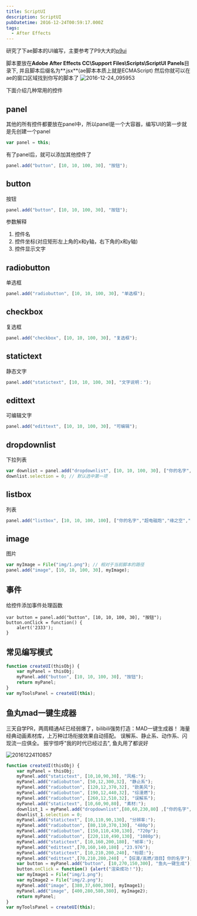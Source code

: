 ```yaml
---
title: ScriptUI
description: ScriptUI
pubDatetime: 2016-12-24T00:59:17.000Z
tags:
  - After Effects
---
```


研究了下ae脚本的UI编写，主要参考了P9大大的[p9ui](http://www.bilibili.com/video/av1619742/)

脚本要放在**Adobe After Effects CC\Support Files\Scripts\ScriptUI Panels**目录下,
并且脚本后缀名为**.jsx**(ae脚本本质上就是ECMAScript)
然后你就可以在ae的窗口区域找到你写的脚本了
![2016-12-24_095953](@/assets/images/ScriptUI/2016-12-24_095953.png)

<!-- more -->
下面介绍几种常用的控件

## panel
其他的所有控件都要放在panel中，所以panel是一个大容器，编写UI的第一步就是先创建一个panel
```javascript
var panel = this;
```
有了panel后，就可以添加其他控件了
```javascript
panel.add("button", [10, 10, 100, 30], "按钮");
```

## button
按钮
```javascript
panel.add("button", [10, 10, 100, 30], "按钮");
```
参数解释
1. 控件名
2. 控件坐标(对应矩形左上角的x和y轴，右下角的x和y轴)
3. 控件显示文字

## radiobutton
单选框
```javascript
panel.add("radiobutton", [10, 10, 100, 30], "单选框");
```
## checkbox
复选框
```javascript
panel.add("checkbox", [10, 10, 100, 30], "复选框");
```
## statictext
静态文字
```javascript
panel.add("statictext", [10, 10, 100, 30], "文字说明：");
```
## edittext
可编辑文字
```javascript
panel.add("edittext", [10, 10, 100, 30], "可编辑");
```
## dropdownlist
下拉列表
```javascript
var downlist = panel.add("dropdownlist", [10, 10, 100, 30], ["你的名字","超电磁炮","缘之空","妄想学生会"]);
downlist.selection = 0; // 默认选中第一项
```
## listbox
列表
```javascript
panel.add("listbox", [10, 10, 100, 100], ["你的名字","超电磁炮","缘之空","妄想学生会"]);
```
## image
图片
```javascript
var myImage = File("img/1.png"); // 相对于当前脚本的路径
panel.add("image", [10, 10, 100, 30], myImage);
```
## 事件
给控件添加事件处理函数
```
var button = panel.add("button", [10, 10, 100, 30], "按钮");
button.onClick = function() {
	alert('2333');
}
```
## 常见编写模式
```javascript
function createUI(thisObj) {
	var myPanel = thisObj;
	myPanel.add("button", [10, 10, 100, 30], "按钮");
	return myPanel;
}
var myToolsPanel = createUI(this);
```
## 鱼丸mad一键生成器
三天自学PR，两周精通AE已经弱爆了，bilibili强势打造：MAD一键生成器！
海量经典动画素材库，上万种过场衔接效果自动搭配。
误解系、静止系、动作系、闪现流一应俱全。
振宇惊呼"我的时代已经过去", 鱼丸用了都说好

![20161224110857](@/assets/images/ScriptUI/20161224110857.png)

```javascript
function createUI(thisObj) {
	var myPanel = thisObj;
	myPanel.add("statictext", [10,10,90,30], "风格:");
	myPanel.add("radiobutton", [50,12,300,32], "静止系");
	myPanel.add("radiobutton", [120,12,370,32], "欧美风");
	myPanel.add("radiobutton", [190,12,440,32], "综漫燃");
	myPanel.add("radiobutton", [260,12,510,32], "误解系");
	myPanel.add("statictext", [10,60,90,80], "素材:");
    downlist_1 = myPanel.add("dropdownlist",[80,60,230,80] ,["你的名字","超电磁炮","缘之空","妄想学生会"]);
	downlist_1.selection = 0;
	myPanel.add("statictext", [10,110,90,130], "分辨率:");
	myPanel.add("radiobutton", [80,110,370,130], "480p");
	myPanel.add("radiobutton", [150,110,430,130], "720p");
	myPanel.add("radiobutton", [220,110,490,130], "1080p");
	myPanel.add("statictext", [10,160,200,180], "帧率:");
	myPanel.add("edittext",[70,160,140,180] ,"23.976");
	myPanel.add("statictext", [10,210,200,240], "标题:");
	myPanel.add("edittext",[70,210,280,240] ,"【综漫/高燃/泪目】你的名字");
	var button = myPanel.add("button", [10,270,150,300], "鱼丸一键生成");
	button.onClick = function() {alert("渲染成功！")};
	var myImage1 = File("img/1.png"); 
	var myImage2 = File("img/2.png"); 
	myPanel.add("image", [380,37,600,300], myImage1);
	myPanel.add("image", [400,280,580,380], myImage2);
	return myPanel;
}
var myToolsPanel = createUI(this);
```
